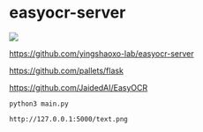 # easyocr-server

[![](http://img.youtube.com/vi/tCLGWN6Dhc0/0.jpg)](http://www.youtube.com/watch?v=tCLGWN6Dhc0 "")

https://github.com/yingshaoxo-lab/easyocr-server

https://github.com/pallets/flask

https://github.com/JaidedAI/EasyOCR

```
python3 main.py

http://127.0.0.1:5000/text.png
```
